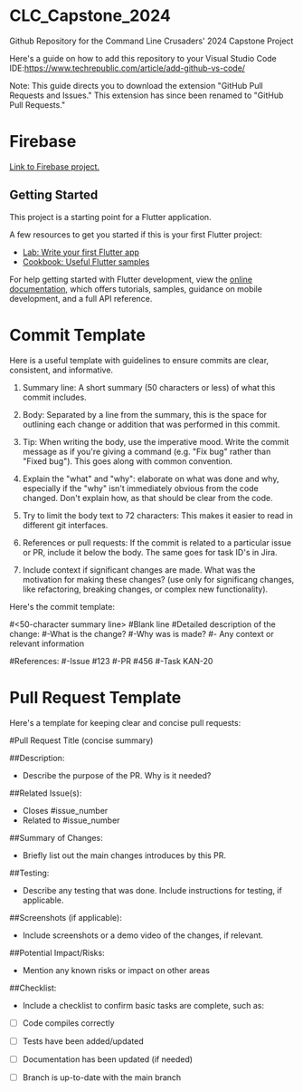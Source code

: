 # CLC_Capstone_2024

Github Repository for the Command Line Crusaders' 2024 Capstone Project

Here's a guide on how to add this repository to your Visual Studio Code IDE:https://www.techrepublic.com/article/add-github-vs-code/

Note: This guide directs you to download the extension "GitHub Pull Requests and Issues." This extension has since been renamed to "GitHub Pull Requests."

# Firebase

[Link to Firebase project.](https://console.firebase.google.com/u/0/project/keyfob-pj/firestore/databases/-default-/data)

## Getting Started

This project is a starting point for a Flutter application.

A few resources to get you started if this is your first Flutter project:

- [Lab: Write your first Flutter app](https://docs.flutter.dev/get-started/codelab)
- [Cookbook: Useful Flutter samples](https://docs.flutter.dev/cookbook)

For help getting started with Flutter development, view the
[online documentation](https://docs.flutter.dev/), which offers tutorials,
samples, guidance on mobile development, and a full API reference.



# Commit Template

Here is a useful template with guidelines to ensure commits are clear, consistent, and informative. 

1. Summary line: A short summary (50 characters or less) of what this commit includes.

2. Body: Separated by a line from the summary, this is the space for outlining each change or addition that was performed in this commit.

3. Tip: When writing the body, use the imperative mood. Write the commit message as if you're giving a command (e.g. "Fix bug" rather than "Fixed bug"). This goes along with common convention.

4. Explain the "what" and "why": elaborate on what was done and why, especially if the "why" isn't immediately obvious from the code changed. Don't explain how, as that should be clear from the code.

5. Try to limit the body text to 72 characters: This makes it easier to read in different git interfaces.

6. References or pull requests: If the commit is related to a particular issue or PR, include it below the body. The same goes for task ID's in Jira.

7. Include context if significant changes are made. What was the motivation for making these changes? (use only for significang changes, like refactoring, breaking changes, or complex new functionality).

Here's the commit template:

#<50-character summary line>
#Blank line
#Detailed description of the change:
#-What is the change?
#-Why was is made?
#- Any context or relevant information

#References:
#-Issue #123
#-PR #456
#-Task KAN-20



# Pull Request Template

Here's a template for keeping clear and concise pull requests:

#Pull Request Title (concise summary)

##Description: 
- Describe the purpose of the PR. Why is it needed?

##Related Issue(s):
- Closes #issue_number
- Related to #issue_number

##Summary of Changes:
- Briefly list out the main changes introduces by this PR.

##Testing:
- Describe any testing that was done. Include instructions for testing, if applicable.

##Screenshots (if applicable):
- Include screenshots or a demo video of the changes, if relevant.

##Potential Impact/Risks:
- Mention any known risks or impact on other areas

##Checklist: 
- Include a checklist to confirm basic tasks are complete, such as:
-[ ] Code compiles correctly
-[ ] Tests have been added/updated
-[ ] Documentation has been updated (if needed)
-[ ] Branch is up-to-date with the main branch


